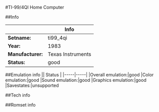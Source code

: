 #TI-99/4QI Home Computer

##Info

||Info|
|-----|-----|
|**Setname:**|ti99_4qi
|**Year:**|1983
|**Manufacturer:**|Texas Instruments
|**Status:**|good

##Emulation info
|| Status |
|-----|-----|
|Overall emulation:|good
|Color emulation:|good
|Sound emulation:|good
|Graphics emulation:|good
|Savestates:|unsupported

##Tech info

##Romset info

<!--- START OF EDITED COMMENT DO NOT TOUCH TEXT ABOVE-->

